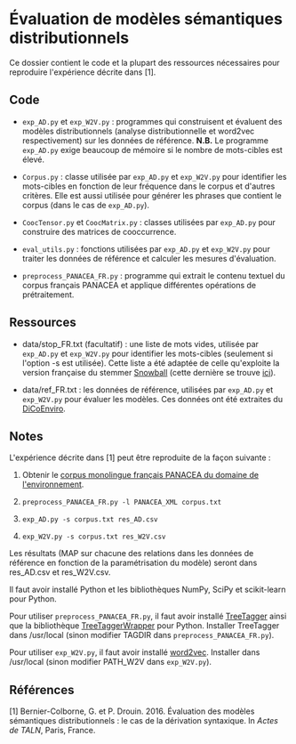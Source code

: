 Évaluation de modèles sémantiques distributionnels
==================================================

Ce dossier contient le code et la plupart des ressources nécessaires
pour reproduire l'expérience décrite dans [1].

Code
----

* `exp_AD.py` et `exp_W2V.py` : programmes qui construisent et
  évaluent des modèles distributionnels (analyse distributionnelle et
  word2vec respectivement) sur les données de référence. **N.B.** Le
  programme `exp_AD.py` exige beaucoup de mémoire si le nombre de
  mots-cibles est élevé.

* `Corpus.py` : classe utilisée par `exp_AD.py` et `exp_W2V.py` pour identifier les mots-cibles en fonction de leur fréquence dans le corpus et d'autres critères. Elle est aussi utilisée pour générer les phrases que contient le corpus (dans le cas de `exp_AD.py`).

* `CoocTensor.py` et `CoocMatrix.py` : classes utilisées par
  `exp_AD.py` pour construire des matrices de cooccurrence.

* `eval_utils.py` : fonctions utilisées par `exp_AD.py` et `exp_W2V.py` pour traiter les données de
  référence et calculer les mesures d'évaluation.

* `preprocess_PANACEA_FR.py` : programme qui extrait le contenu textuel
  du corpus français PANACEA et applique différentes opérations de
  prétraitement. 

Ressources
----------

* data/stop_FR.txt (facultatif) : une liste de mots vides, utilisée par `exp_AD.py` et `exp_W2V.py` pour identifier les mots-cibles (seulement si l'option -s est utilisée). Cette liste a été adaptée de celle qu'exploite la version française du stemmer [Snowball](http://snowballstem.org/) (cette dernière se trouve [ici](http://snowballstem.org/algorithms/french/stop.txt)).

* data/ref_FR.txt : les données de référence, utilisées par `exp_AD.py` et `exp_W2V.py` pour évaluer les modèles. Ces données ont été extraites du [DiCoEnviro](http://olst.ling.umontreal.ca/cgi-bin/dicoenviro/search_enviro.cgi).


Notes
-----

L'expérience décrite dans [1] peut être reproduite de la façon suivante :

1. Obtenir le [corpus monolingue français PANACEA du domaine de
l'environnement](http://catalog.elra.info/product_info.php?products_id=1186&language=fr).

2. `preprocess_PANACEA_FR.py -l PANACEA_XML corpus.txt`

3. `exp_AD.py -s corpus.txt res_AD.csv`

4. `exp_W2V.py -s corpus.txt res_W2V.csv`


Les résultats (MAP sur chacune des relations dans les données de référence en fonction de la paramétrisation du modèle) seront dans res_AD.csv et res_W2V.csv.

Il faut avoir installé Python et les bibliothèques NumPy, SciPy et
scikit-learn pour Python. 

Pour utiliser `preprocess_PANACEA_FR.py`, il faut avoir installé [TreeTagger](http://www.cis.uni-muenchen.de/~schmid/tools/TreeTagger/) ainsi que la bibliothèque [TreeTaggerWrapper](https://pypi.python.org/pypi/treetaggerwrapper) pour Python. Installer TreeTagger dans /usr/local (sinon modifier TAGDIR dans `preprocess_PANACEA_FR.py`).


Pour utiliser `exp_W2V.py`, il faut avoir installé
[word2vec](https://code.google.com/archive/p/word2vec/). Installer
dans /usr/local (sinon modifier PATH_W2V dans `exp_W2V.py`).



Références
----------

[1] Bernier-Colborne, G. et P. Drouin. 2016. Évaluation des modèles
sémantiques distributionnels : le cas de la dérivation syntaxique. In
*Actes de TALN*, Paris, France.
